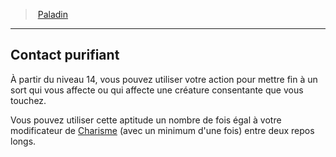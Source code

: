 ﻿---
!Generic
Id: paladin_hd.md#contact-purifiant
ParentLink: paladin_hd.md#paladin
Name: Contact purifiant
ParentName: Paladin
NameLevel: 2
---
> [Paladin](hd_paladin.md)

---

## Contact purifiant

À partir du niveau 14, vous pouvez utiliser votre action pour mettre fin à un sort qui vous affecte ou qui affecte une créature consentante que vous touchez.

Vous pouvez utiliser cette aptitude un nombre de fois égal à votre modificateur de [Charisme](hd_abilities_charisma.md) (avec un minimum d'une fois) entre deux repos longs.


